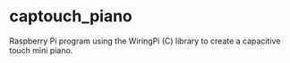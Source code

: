 # captouch_piano
Raspberry Pi program using the WiringPi (C) library to create a capacitive touch mini piano.
